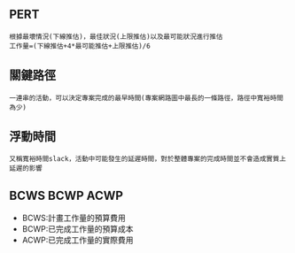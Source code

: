 ## PERT
```
根據最壞情況(下線推估)，最佳狀況(上限推估)以及最可能狀況進行推估
工作量=(下線推估+4*最可能推估+上限推估)/6
```
## 關鍵路徑
```
一連串的活動，可以決定專案完成的最早時間(專案網路圖中最長的一條路徑，路徑中寬裕時間為少)
```
## 浮動時間
```
又稱寬裕時間slack，活動中可能發生的延遲時間，對於整體專案的完成時間並不會造成實質上延遲的影響
```
## BCWS BCWP ACWP
- BCWS:計畫工作量的預算費用
- BCWP:已完成工作量的預算成本
- ACWP:已完成工作量的實際費用

